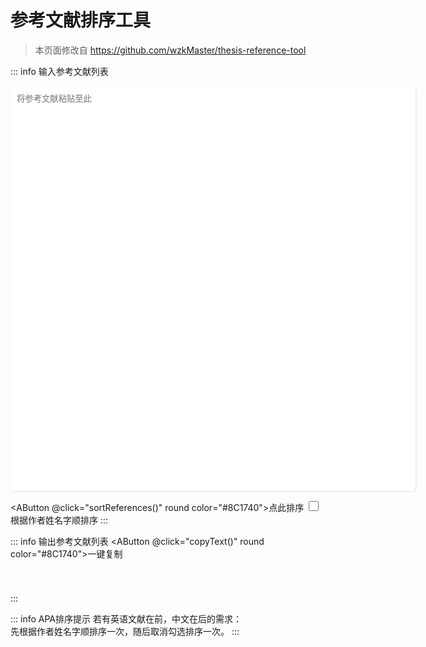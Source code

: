 <style>
    textarea {
      Width: 648px;
      height: 648px;
      padding: 10px;
      border-radius: 5px;
      border: none;
      outline: none;
      box-shadow: 1px 1px 3px #e2e2e2;
      resize: none;
    }
    .output {
      margin-top: 20px;

    }
    .option {
      display: flex;
      align-items: center;
      flex-direction: column;
      justify-content: center;
      gap: 10px
    }

    .output p {
      white-space: pre-wrap;
      width: 600px;
      padding: 10px;
      font-size: 90%;
    }
    
    input[type=checkbox]{
    width: 16px;
    height: 16px;
    margin-top: 2px;
    position: relative;
    }
    input[type=checkbox]::after {
    position: absolute;
    top: 0;
    color: #000;
    width: 16px;
    height: 16px;
    display: inline-block;
    visibility: visible;
    padding-left: 0px;
    text-align: center;
    content: ' ';
    border-radius: 3px;
    }
    input[type=checkbox]:checked::after {
    content: "✓";
    color: #ffffff;
    font-size: 10px;
    line-height: 15px;
    background-color: #8C1740;
  }

</style>
<!--没想到csdn也有有用的一天。https://blog.csdn.net/ruanxinjie/article/details/119670108-->

<!--别问为什么那么多空行，代码能跑-->
# 参考文献排序工具

>本页面修改自 https://github.com/wzkMaster/thesis-reference-tool

::: info 输入参考文献列表
<textarea id="ref-list" placeholder="将参考文献粘贴至此"></textarea>
  <AButton @click="sortReferences()" round color="#8C1740">点此排序</AButton>
  <input id="sort" type="checkbox" ><label for="sort">根据作者姓名字顺排序</label>
::: 

::: info 输出参考文献列表
<AButton @click="copyText()" round color="#8C1740">一键复制</AButton>
  <div class="output">
    <p id="ref-output"></p>
  </div>
:::

::: info APA排序提示
若有英语文献在前，中文在后的需求：  
先根据作者姓名字顺排序一次，随后取消勾选排序一次。
:::

<script setup>
import { AButton } from 'amu-ui'

// 复制排序后的参考文献列表到剪贴板
function copyText() {
  const refOutput = document.getElementById("ref-output");
  navigator.clipboard.writeText(refOutput.textContent).then(
    function () {
      alert("复制成功！");
    },
    function () {
      alert("复制失败！");
    }
  );
}

function sortReferences() {
  const input = document
    .getElementById("ref-list")
    .value.split("\n")
    .filter((item) => item);

  const isSort = document.getElementById("sort").checked;

  // 根据作者字顺排序
  if (isSort) {
    input.sort((a, b) =>
      a
        .replace(/^\[\d+\]\s*/, "")
        .localeCompare(b.replace(/^\[\d+\]\s*/, ""), "zh-Hans-CN", {
          sensitivity: "accent",
        })
    );
  }

  // 去除原序号，添加正确的新序号
  const r = input.map((item, index) => {
    if (item) {
      return `[${index + 1}] ${item.trim().replace(/^\[\d+\]\s*/, "")}`;
    }
  });

  // 输出到页面
  const refOutput = document.getElementById("ref-output");
  refOutput.textContent = r.join("\r\n");
}
</script>